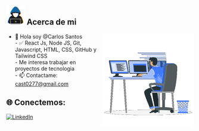 ## <picture><img src = "https://github.com/0xAbdulKhalid/0xAbdulKhalid/raw/main/assets/mdImages/about_me.gif" width = 50px></picture> **Acerca de mi**

<img align="right" src="https://github.com/0xAbdulKhalid/0xAbdulKhalid/raw/main/assets/mdImages/Right_Side.gif" width = 250px>

- 👋 Hola soy @Carlos Santos<br>- ✅ React Js, Node JS, Git, Javascript, HTML, CSS, GitHub y Tailwind CSS<br>-  Me interesa trabajar en proyectos de tecnologia  <br>- 📫 Contactame: cast0277@gmail.com

## 🌐 Conectemos:
[![LinkedIn](https://img.shields.io/badge/LinkedIn-%230077B5.svg?logo=linkedin&logoColor=white)](https://www.linkedin.com/in/carlosalbertosantostadeo/) 
